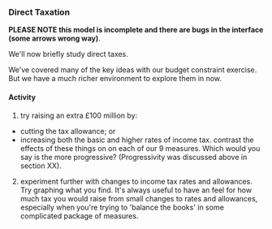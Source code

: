 ### Direct Taxation

**PLEASE NOTE this model is incomplete and there are bugs in the interface (some arrows wrong way)**.

We'll now briefly study direct taxes.

We've covered many of the key ideas with our budget constraint exercise. But we have a much richer environment to explore them in now.

#### Activity

1. try raising an extra £100 million by:
  - cutting the tax allowance; or
  - increasing both the basic and higher rates of income tax.
contrast the effects of these things on on each of our 9 measures. Which would you say is the more progressive? (Progressivity was discussed above in section XX).
2. experiment further with changes to income tax rates and allowances. Try graphing what you find. It's always useful to have an feel for how much tax you would raise from small changes to rates and allowances, especially when you're trying to 'balance the books' in some complicated package of measures.
